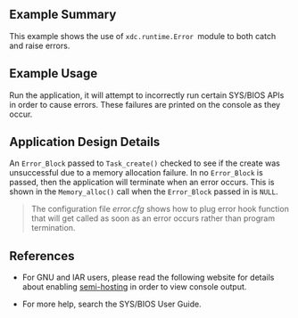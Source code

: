 ## Example Summary

This example shows the use of `xdc.runtime.Error `module to both catch and raise
errors.

## Example Usage

Run the application, it will attempt to incorrectly run certain SYS/BIOS APIs
in order to cause errors. These failures are printed on the console as
they occur.

## Application Design Details

An `Error_Block` passed to `Task_create()` checked to see if the create
was unsuccessful due to a memory allocation failure. In no `Error_Block`
is passed, then the application will terminate when an error occurs.
This is shown in the `Memory_alloc()` call when the `Error_Block`
passed in is `NULL`.

> The configuration file *error.cfg* shows how to plug error hook function
that will get called as soon as an error occurs rather than program
termination.

## References
* For GNU and IAR users, please read the following website for details about
enabling [semi-hosting](http://processors.wiki.ti.com/index.php/TI-RTOS_Examples_SemiHosting)
in order to view console output.

* For more help, search the SYS/BIOS User Guide.
